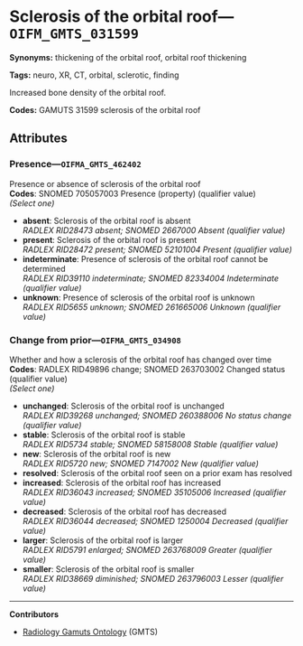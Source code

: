 # Sclerosis of the orbital roof—`OIFM_GMTS_031599`

**Synonyms:** thickening of the orbital roof, orbital roof thickening

**Tags:** neuro, XR, CT, orbital, sclerotic, finding

Increased bone density of the orbital roof.

**Codes:** GAMUTS 31599 sclerosis of the orbital roof

## Attributes

### Presence—`OIFMA_GMTS_462402`

Presence or absence of sclerosis of the orbital roof  
**Codes**: SNOMED 705057003 Presence (property) (qualifier value)  
*(Select one)*

- **absent**: Sclerosis of the orbital roof is absent  
_RADLEX RID28473 absent; SNOMED 2667000 Absent (qualifier value)_
- **present**: Sclerosis of the orbital roof is present  
_RADLEX RID28472 present; SNOMED 52101004 Present (qualifier value)_
- **indeterminate**: Presence of sclerosis of the orbital roof cannot be determined  
_RADLEX RID39110 indeterminate; SNOMED 82334004 Indeterminate (qualifier value)_
- **unknown**: Presence of sclerosis of the orbital roof is unknown  
_RADLEX RID5655 unknown; SNOMED 261665006 Unknown (qualifier value)_

### Change from prior—`OIFMA_GMTS_034908`

Whether and how a sclerosis of the orbital roof has changed over time  
**Codes**: RADLEX RID49896 change; SNOMED 263703002 Changed status (qualifier value)  
*(Select one)*

- **unchanged**: Sclerosis of the orbital roof is unchanged  
_RADLEX RID39268 unchanged; SNOMED 260388006 No status change (qualifier value)_
- **stable**: Sclerosis of the orbital roof is stable  
_RADLEX RID5734 stable; SNOMED 58158008 Stable (qualifier value)_
- **new**: Sclerosis of the orbital roof is new  
_RADLEX RID5720 new; SNOMED 7147002 New (qualifier value)_
- **resolved**: Sclerosis of the orbital roof seen on a prior exam has resolved  
- **increased**: Sclerosis of the orbital roof has increased  
_RADLEX RID36043 increased; SNOMED 35105006 Increased (qualifier value)_
- **decreased**: Sclerosis of the orbital roof has decreased  
_RADLEX RID36044 decreased; SNOMED 1250004 Decreased (qualifier value)_
- **larger**: Sclerosis of the orbital roof is larger  
_RADLEX RID5791 enlarged; SNOMED 263768009 Greater (qualifier value)_
- **smaller**: Sclerosis of the orbital roof is smaller  
_RADLEX RID38669 diminished; SNOMED 263796003 Lesser (qualifier value)_

---

**Contributors**

- [Radiology Gamuts Ontology](https://gamuts.net/) (GMTS)